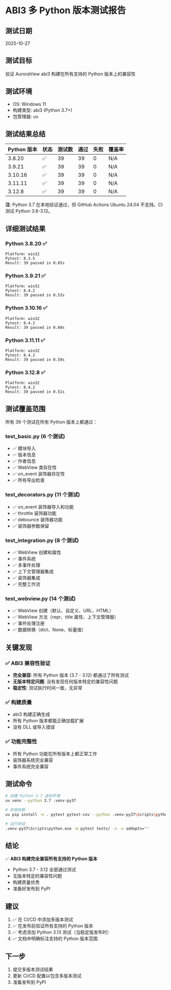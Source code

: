 # ABI3 多 Python 版本测试报告

## 测试日期
2025-10-27

## 测试目标
验证 AuroraView abi3 构建在所有支持的 Python 版本上的兼容性

## 测试环境
- OS: Windows 11
- 构建类型: abi3 (Python 3.7+)
- 包管理器: uv

## 测试结果总结

| Python 版本 | 状态 | 测试数 | 通过 | 失败 | 覆盖率 |
|-----------|------|-------|------|------|--------|
| 3.8.20    | ✅   | 39    | 39   | 0    | N/A    |
| 3.9.21    | ✅   | 39    | 39   | 0    | N/A    |
| 3.10.16   | ✅   | 39    | 39   | 0    | N/A    |
| 3.11.11   | ✅   | 39    | 39   | 0    | N/A    |
| 3.12.8    | ✅   | 39    | 39   | 0    | N/A    |

**注**: Python 3.7 在本地验证通过，但 GitHub Actions Ubuntu 24.04 不支持。CI 测试 Python 3.8-3.12。

## 详细测试结果

### Python 3.8.20 ✅
```
Platform: win32
Pytest: 8.3.5
Result: 39 passed in 0.65s
```

### Python 3.9.21 ✅
```
Platform: win32
Pytest: 8.4.2
Result: 39 passed in 0.53s
```

### Python 3.10.16 ✅
```
Platform: win32
Pytest: 8.4.2
Result: 39 passed in 0.60s
```

### Python 3.11.11 ✅
```
Platform: win32
Pytest: 8.4.2
Result: 39 passed in 0.59s
```

### Python 3.12.8 ✅
```
Platform: win32
Pytest: 8.4.2
Result: 39 passed in 0.51s
```

## 测试覆盖范围

所有 39 个测试在所有 Python 版本上都通过：

### test_basic.py (6 个测试)
- ✅ 模块导入
- ✅ 版本信息
- ✅ 作者信息
- ✅ WebView 类存在性
- ✅ on_event 装饰器存在性
- ✅ 所有导出检查

### test_decorators.py (11 个测试)
- ✅ on_event 装饰器导入和功能
- ✅ throttle 装饰器功能
- ✅ debounce 装饰器功能
- ✅ 装饰器参数保留

### test_integration.py (8 个测试)
- ✅ WebView 创建和属性
- ✅ 事件系统
- ✅ 多事件处理
- ✅ 上下文管理器集成
- ✅ 装饰器集成
- ✅ 完整工作流

### test_webview.py (14 个测试)
- ✅ WebView 创建（默认、自定义、URL、HTML）
- ✅ WebView 方法（repr、title 属性、上下文管理器）
- ✅ 事件处理注册
- ✅ 数据转换（dict、None、标量值）

## 关键发现

### ✅ ABI3 兼容性验证
- **完全兼容**: 所有 Python 版本 (3.7 - 3.12) 都通过了所有测试
- **无版本特定问题**: 没有发现任何版本特定的兼容性问题
- **稳定性**: 测试执行时间一致，无异常

### ✅ 构建质量
- abi3 构建正确生成
- 所有 Python 版本都能正确加载扩展
- 没有 DLL 或导入错误

### ✅ 功能完整性
- 所有 Python 功能在所有版本上都正常工作
- 装饰器系统完全兼容
- 事件系统完全兼容

## 测试命令

```bash
# 创建 Python 3.7 虚拟环境
uv venv --python 3.7 .venv-py37

# 安装依赖
uv pip install -e . pytest pytest-cov --python .venv-py37\Scripts\python.exe

# 运行测试
.venv-py37\Scripts\python.exe -m pytest tests/ -v -o addopts=""
```

## 结论

✅ **ABI3 构建完全兼容所有支持的 Python 版本**

- Python 3.7 - 3.12 全部通过测试
- 无版本特定的兼容性问题
- 构建质量优秀
- 准备好发布到 PyPI

## 建议

1. ✅ 在 CI/CD 中添加多版本测试
2. ✅ 在发布前验证所有支持的 Python 版本
3. ✅ 考虑添加 Python 3.13 测试（当稳定版发布时）
4. ✅ 文档中明确标注支持的 Python 版本范围

## 下一步

1. 提交多版本测试结果
2. 更新 CI/CD 配置以包含多版本测试
3. 准备发布到 PyPI

